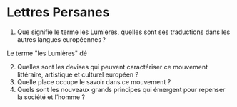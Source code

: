 
# Lettres Persanes

1. Que signifie le terme les Lumières, quelles sont ses traductions dans les autres langues européennes ?

Le terme "les Lumières" dé

2. Quelles sont les devises qui peuvent caractériser ce mouvement littéraire, artistique et culturel européen ?
3. Quelle place occupe le savoir dans ce mouvement ?
4. Quels sont les nouveaux grands principes qui émergent pour repenser la société et l’homme ?
<!--stackedit_data:
eyJoaXN0b3J5IjpbMTUyODgyMjA3OSw3NDAzNDIwNzFdfQ==
-->